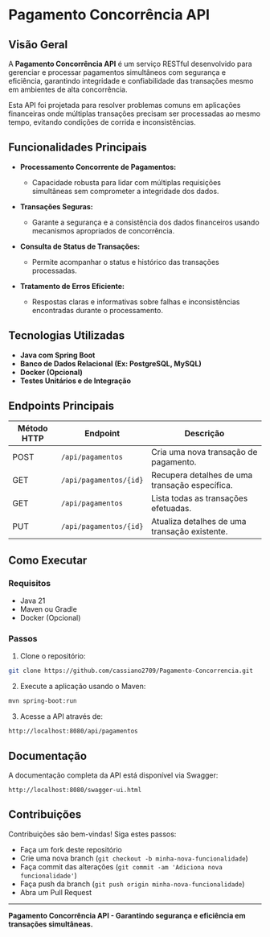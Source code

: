 # Pagamento Concorrência API

## Visão Geral

A **Pagamento Concorrência API** é um serviço RESTful desenvolvido para gerenciar e processar pagamentos simultâneos com segurança e eficiência, garantindo integridade e confiabilidade das transações mesmo em ambientes de alta concorrência.

Esta API foi projetada para resolver problemas comuns em aplicações financeiras onde múltiplas transações precisam ser processadas ao mesmo tempo, evitando condições de corrida e inconsistências.

## Funcionalidades Principais

- **Processamento Concorrente de Pagamentos:**
  - Capacidade robusta para lidar com múltiplas requisições simultâneas sem comprometer a integridade dos dados.

- **Transações Seguras:**
  - Garante a segurança e a consistência dos dados financeiros usando mecanismos apropriados de concorrência.

- **Consulta de Status de Transações:**
  - Permite acompanhar o status e histórico das transações processadas.

- **Tratamento de Erros Eficiente:**
  - Respostas claras e informativas sobre falhas e inconsistências encontradas durante o processamento.

## Tecnologias Utilizadas

- **Java com Spring Boot**
- **Banco de Dados Relacional (Ex: PostgreSQL, MySQL)**
- **Docker (Opcional)**
- **Testes Unitários e de Integração**

## Endpoints Principais

| Método HTTP | Endpoint                  | Descrição                                     |
|-------------|---------------------------|-----------------------------------------------|
| POST        | `/api/pagamentos`         | Cria uma nova transação de pagamento.         |
| GET         | `/api/pagamentos/{id}`    | Recupera detalhes de uma transação específica. |
| GET         | `/api/pagamentos`         | Lista todas as transações efetuadas.          |
| PUT         | `/api/pagamentos/{id}`    | Atualiza detalhes de uma transação existente. |

## Como Executar

### Requisitos

- Java 21
- Maven ou Gradle
- Docker (Opcional)

### Passos

1. Clone o repositório:
```bash
git clone https://github.com/cassiano2709/Pagamento-Concorrencia.git
```

2. Execute a aplicação usando o Maven:
```bash
mvn spring-boot:run
```

3. Acesse a API através de:
```
http://localhost:8080/api/pagamentos
```

## Documentação

A documentação completa da API está disponível via Swagger:
```
http://localhost:8080/swagger-ui.html
```

## Contribuições

Contribuições são bem-vindas! Siga estes passos:
- Faça um fork deste repositório
- Crie uma nova branch (`git checkout -b minha-nova-funcionalidade`)
- Faça commit das alterações (`git commit -am 'Adiciona nova funcionalidade'`)
- Faça push da branch (`git push origin minha-nova-funcionalidade`)
- Abra um Pull Request

---

**Pagamento Concorrência API - Garantindo segurança e eficiência em transações simultâneas.**
